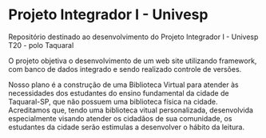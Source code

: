 # Projeto Integrador I - Univesp
Repositório destinado ao desenvolvimento do Projeto Integrador I - Univesp T20 - polo Taquaral

O projeto objetiva o desenvolvimento de um web site utilizando framework, com banco de dados integrado e sendo realizado controle de versões. 

Nosso plano é a construção de uma Biblioteca Virtual para atender às necessidades dos estudantes do ensino fundamental da cidade de Taquaral-SP, que não possuem uma biblioteca física na cidade. Acreditamos que, tendo uma biblioteca vitual personalizada, desenvolvida especialmente visando atender os cidadãos de sua comunidade, os estudantes da cidade serão estimulas a desenvolver o hábito da leitura.
